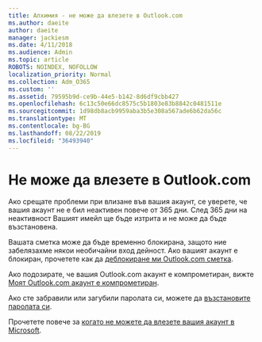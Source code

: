 ```yaml
---
title: Алхимия - не може да влезете в Outlook.com
ms.author: daeite
author: daeite
manager: jackiesm
ms.date: 4/11/2018
ms.audience: Admin
ms.topic: article
ROBOTS: NOINDEX, NOFOLLOW
localization_priority: Normal
ms.collection: Adm_O365
ms.custom: ''
ms.assetid: 79595b9d-ce9b-44e5-b142-8d6df9cbb427
ms.openlocfilehash: 6c13c50e66dc8575c5b1803e83b8842c0481511e
ms.sourcegitcommit: 1d98db8acb9959aba3b5e308a567ade6b62da56c
ms.translationtype: MT
ms.contentlocale: bg-BG
ms.lasthandoff: 08/22/2019
ms.locfileid: "36493940"
---
```

# <a name="cant-sign-in-to-outlookcom"></a>Не може да влезете в Outlook.com

Ако срещате проблеми при влизане във вашия акаунт, се уверете, че вашия акаунт не е бил неактивен повече от 365 дни. След 365 дни на неактивност Вашият имейл ще бъде изтрита и не може да бъде възстановена.
  
Вашата сметка може да бъде временно блокирана, защото ние забелязахме някои необичайни вход дейност. Ако вашият акаунт е блокиран, прочетете как да [деблокиране ми Outlook.com сметка](https://support.office.com/article/f4ad2701-d166-4d8b-8a6a-9af2a1f8a4c4.aspx). 
  
Ако подозирате, че вашия Outlook.com акаунт е компрометиран, вижте [Моят Outlook.com акаунт е компрометиран](https://support.office.com/article/35993ac5-ac2f-494e-aacb-5232dda453d8.aspx).
  
Ако сте забравили или загубили паролата си, можете да [възстановите паролата си](https://go.microsoft.com/fwlink/p/?LinkID=242804).
  
Прочетете повече за [когато не можете да влезете вашия акаунт в Microsoft](https://go.microsoft.com/fwlink/p/?linkid=837479).
  


